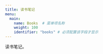 ```yaml
---
title: 读书笔记
menu:
  main:
    name: Books  # 菜单项名称
    weight: 100
    identifier: "books" # 必须配置该字段才显示
---
```


读书笔记。
